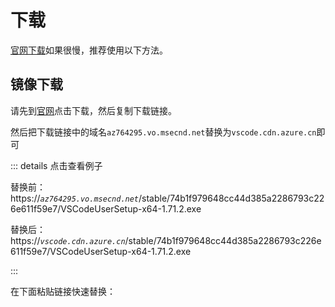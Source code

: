 # 下载

[官网下载](https://code.visualstudio.com/download)如果很慢，推荐使用以下方法。

## 镜像下载

请先到[官网](https://code.visualstudio.com/)点击下载，然后复制下载链接。

然后把下载链接中的域名`az764295.vo.msecnd.net`替换为`vscode.cdn.azure.cn`即可

::: details 点击查看例子

替换前：https:\/\/_`az764295.vo.msecnd.net`_/stable/74b1f979648cc44d385a2286793c226e611f59e7/VSCodeUserSetup-x64-1.71.2.exe

替换后：https:\/\/_`vscode.cdn.azure.cn`_/stable/74b1f979648cc44d385a2286793c226e611f59e7/VSCodeUserSetup-x64-1.71.2.exe

:::

在下面粘贴链接快速替换：
<Download/>

<script lang="ts" setup>
import Download from './Download.vue';
</script>
